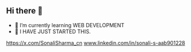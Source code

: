 ## Hi there 👋
- 🌱 I’m currently learning WEB DEVELOPMENT
- 👯 I HAVE JUST STARTED THIS.

https://x.com/SonaliSharma_cn
www.linkedin.com/in/sonali-s-aab901228
